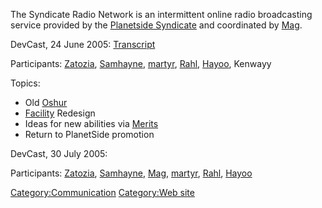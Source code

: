 The Syndicate Radio Network is an intermittent online radio broadcasting
service provided by the [Planetside
Syndicate](/Planetside_Syndicate "wikilink") and coordinated by
[Mag](/user:Mag "wikilink").

DevCast, 24 June 2005: [Transcript](/DevCast_June_05 "wikilink")

Participants: [Zatozia](/Zatozia "wikilink"),
[Samhayne](/Samhayne "wikilink"), [martyr](/martyr "wikilink"),
[Rahl](/user:Rahl "wikilink"), [Hayoo](/Hayoo "wikilink"), Kenwayy

Topics:

- Old [Oshur](/Oshur "wikilink")
- [Facility](/Facility "wikilink") Redesign
- Ideas for new abilities via [Merits](/Merit_Commendations "wikilink")
- Return to PlanetSide promotion

DevCast, 30 July 2005:

Participants: [Zatozia](/Zatozia "wikilink"),
[Samhayne](/Samhayne "wikilink"), [Mag](/user:Mag "wikilink"),
[martyr](/martyr "wikilink"), [Rahl](/user:Rahl "wikilink"),
[Hayoo](/Hayoo "wikilink")

[Category:Communication](/Category:Communication "wikilink")
[Category:Web site](/Category:Web_site "wikilink")
